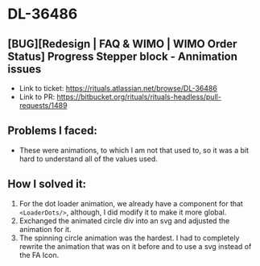 # DL-36486

## [BUG][Redesign | FAQ & WIMO | WIMO Order Status] Progress Stepper block - Annimation issues

- Link to ticket: https://rituals.atlassian.net/browse/DL-36486
- Link to PR: https://bitbucket.org/rituals/rituals-headless/pull-requests/1489


## Problems I faced:

- These were animations, to which I am not that used to, so it was a bit hard to understand all of the values used.

## How I solved it: 
1. For the dot loader animation, we already have a component for that `<LoaderDots/>`, although, I did modify it to make it more global.
2. Exchanged the animated circle div into an svg and adjusted the animation for it. 
3. The spinning circle animation was the hardest. I had to completely rewrite the animation that was on it before and to use a svg instead of the FA Icon.